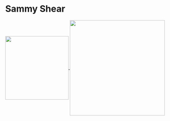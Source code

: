 # Sammy Shear

<a href="https://github.com/anuraghazra/github-readme-stats">
  <img height=200 align="center" src="https://github-readme-stats.vercel.app/api?username=sammyshear&show_icons=true&hide_border=true&count_private=true&theme=transparent" />
</a>
<a href="https://github.com/anuraghazra/github-readme-stats">
  <img height=300 align="center" src="https://github-readme-stats.vercel.app/api/wakatime?username=sammyshear&theme=transparent&hide_border=true&langs_count=8" />
</a>
